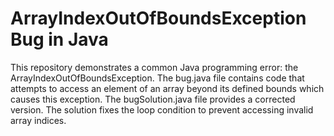 # ArrayIndexOutOfBoundsException Bug in Java
This repository demonstrates a common Java programming error: the ArrayIndexOutOfBoundsException. The bug.java file contains code that attempts to access an element of an array beyond its defined bounds which causes this exception. The bugSolution.java file provides a corrected version.  The solution fixes the loop condition to prevent accessing invalid array indices.
